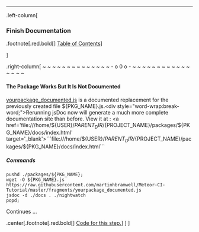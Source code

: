 ---
.left-column[
  ### Finish Documentation
.footnote[.red.bold[] [Table of Contents](./)]
<!-- H -->]
.right-column[
~ ~ ~ ~ ~ ~ ~ ~ ~ ~ ~ ~ ~ ~ - o 0 o - ~ ~ ~ ~ ~ ~ ~ ~ ~ ~ ~ ~ ~ ~ ~ ~

#### The Package Works But It Is Not Documented

<a href='https://raw.githubusercontent.com/martinhbramwell/Meteor-CI-Tutorial/master/fragments/yourpackage_documented.js' target='_blank'>yourpackage_documented.js</a> is a documented replacement for the previously created file ${PKG_NAME}.js.<div style="word-wrap:break-word;">Rerunning jsDoc now will generate a much more complete documentation site than before.  View it at : <a href='file:///home/${USER}/${PARENT_DIR}/${PROJECT_NAME}/packages/${PKG_NAME}/docs/index.html' target='_blank'>```file:///home/${USER}/${PARENT_DIR}/${PROJECT_NAME}/packages/${PKG_NAME}/docs/index.html```</a></div>

##### Commands
```terminal
pushd ./packages/${PKG_NAME};
wget -O ${PKG_NAME}.js https://raw.githubusercontent.com/martinhbramwell/Meteor-CI-Tutorial/master/fragments/yourpackage_documented.js
jsdoc -d ./docs . ./nightwatch
popd;
```

Continues ...

<!-- Code for this begins at line #55 -->
<!-- B -->
.center[.footnote[.red.bold[] <a href="https://github.com/martinhbramwell/Meteor-CI-Tutorial/blob/master/Part09_PackageSelfTest.sh#L55" target="_blank">Code for this step.</a>] ]
]
